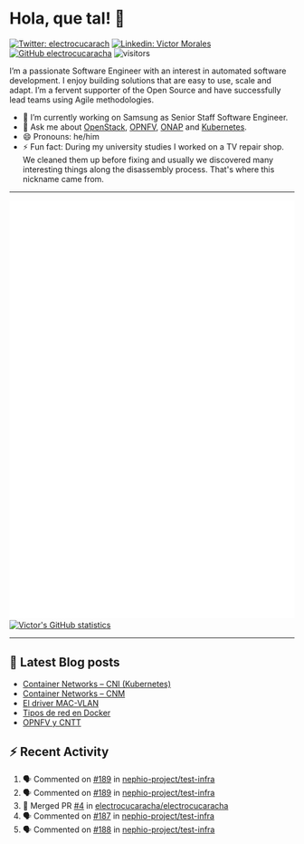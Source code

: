 # Hola, que tal! 👋

[![Twitter: electrocucarach](https://img.shields.io/twitter/follow/electrocucarach?style=social)](https://twitter.com/electrocucarach)
[![Linkedin: Victor Morales](https://img.shields.io/badge/-VictorMorales-blue?style=flat-square&logo=Linkedin&logoColor=white&link=https://www.linkedin.com/in/electrocucaracha/)](https://www.linkedin.com/in/electrocucaracha/)
[![GitHub electrocucaracha](https://img.shields.io/github/followers/electrocucaracha?label=follow&style=social)](https://github.com/electrocucaracha)
![visitors](https://visitor-badge.laobi.icu/badge?page_id=electrocucaracha.electrocucaracha)

I’m a passionate Software Engineer with an interest in automated
software development. I enjoy building solutions that are easy to use,
scale and adapt. I’m a fervent supporter of the Open Source and have
successfully lead teams using Agile methodologies.

- 🔭 I’m currently working on Samsung as Senior Staff Software
Engineer.
- 💬 Ask me about [OpenStack](https://www.openstack.org/),
[OPNFV](https://www.opnfv.org/), [ONAP](https://www.onap.org/) and
[Kubernetes](https://kubernetes.io/).
- 😄 Pronouns: he/him
- ⚡ Fun fact: During my university studies I worked on a TV repair
shop. We cleaned them up before fixing and usually we discovered many
interesting things along the disassembly process. That's where this
nickname came from.

---

![Metrics](https://github.com/electrocucaracha/electrocucaracha/blob/master/github-metrics.svg)
[![Victor's GitHub statistics](https://github-readme-stats.vercel.app/api?username=electrocucaracha)](https://github.com/anuraghazra/github-readme-stats#github-stats-card)

---

## 📘 Latest Blog posts

<!-- BLOG-POST-LIST:START -->
- [Container Networks – CNI &lpar;Kubernetes&rpar;](https://electrocucaracha.com/2021/07/05/container-networks-cni/)
- [Container Networks – CNM](https://electrocucaracha.com/2020/08/28/container-network-model/)
- [El driver MAC-VLAN](https://electrocucaracha.com/2020/07/01/el-driver-mac-vlan/)
- [Tipos de red en Docker](https://electrocucaracha.com/2020/06/13/tipos-de-red-en-docker/)
- [OPNFV y CNTT](https://electrocucaracha.com/2020/05/29/opnfv-y-cntt/)
<!-- BLOG-POST-LIST:END -->

## :zap: Recent Activity

<!--START_SECTION:activity-->
1. 🗣 Commented on [#189](https://github.com/nephio-project/test-infra/pull/189#issuecomment-1718396217) in [nephio-project/test-infra](https://github.com/nephio-project/test-infra)
2. 🗣 Commented on [#189](https://github.com/nephio-project/test-infra/pull/189#issuecomment-1718395569) in [nephio-project/test-infra](https://github.com/nephio-project/test-infra)
3. 🎉 Merged PR [#4](https://github.com/electrocucaracha/electrocucaracha/pull/4) in [electrocucaracha/electrocucaracha](https://github.com/electrocucaracha/electrocucaracha)
4. 🗣 Commented on [#187](https://github.com/nephio-project/test-infra/pull/187#issuecomment-1717764342) in [nephio-project/test-infra](https://github.com/nephio-project/test-infra)
5. 🗣 Commented on [#188](https://github.com/nephio-project/test-infra/pull/188#issuecomment-1717761530) in [nephio-project/test-infra](https://github.com/nephio-project/test-infra)
<!--END_SECTION:activity-->
